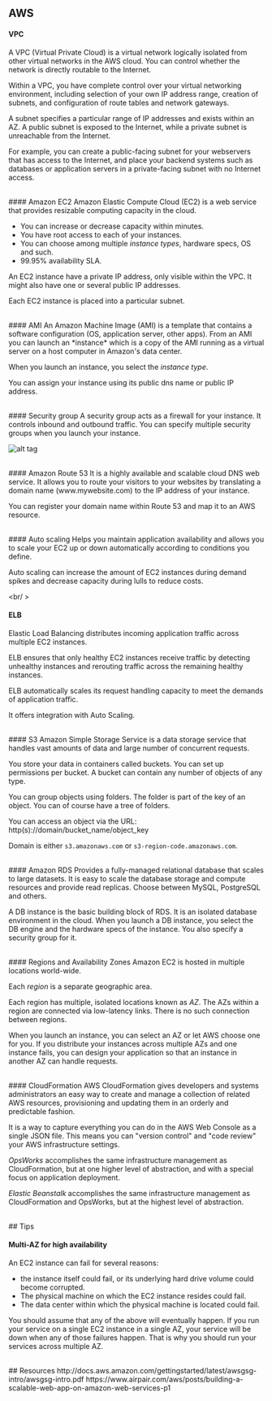 ## AWS

#### VPC
A VPC (Virtual Private Cloud) is a virtual network logically isolated from other
virtual networks in the AWS cloud. You can control whether the network is
directly routable to the Internet.

Within a VPC, you have complete control over your virtual networking
environment, including selection of your own IP address range, creation of
subnets, and configuration of route tables and network gateways.

A subnet specifies a particular range of IP addresses and exists within an AZ.
A public subnet is exposed to the Internet, while a private subnet is
unreachable from the Internet.

For example, you can create a public-facing subnet for your webservers that has
access to the Internet, and place your backend systems such as databases or
application servers in a private-facing subnet with no Internet access.



<br />
#### Amazon EC2
Amazon Elastic Compute Cloud (EC2) is a web service that provides resizable
computing capacity in the cloud.

* You can increase or decrease capacity within minutes.
* You have root access to each of your instances.
* You can choose among multiple *instance types*, hardware specs, OS and such.
* 99.95% availability SLA.

An EC2 instance have a private IP address, only visible within the VPC. It might
also have one or several public IP addresses.

Each EC2 instance is placed into a particular subnet.

<br />
#### AMI
An Amazon Machine Image (AMI) is a template that contains a software
configuration (OS, application server, other apps). From an AMI you can
launch an *instance* which is a copy of the AMI running as a virtual server
on a host computer in Amazon's data center.

When you launch an instance, you select the *instance type*.

You can assign your instance using its public dns name or public IP address.

<br />
#### Security group
A security group acts as a firewall for your instance. It controls inbound
and outbound traffic. You can specify multiple security groups when you
launch your instance.

![alt tag](http://docs.aws.amazon.com/gettingstarted/latest/awsgsg-intro/images/security_group.png)

<br />
#### Amazon Route 53
It is a highly available and scalable cloud DNS web service.
It allows you to route your visitors to your websites by translating a domain
name (www.mywebsite.com) to the IP address of your instance.

You can register your domain name within Route 53 and map it to an AWS
resource.

<br />
#### Auto scaling
Helps you maintain application availability and allows you to scale your EC2
up or down automatically according to conditions you define.

Auto scaling can increase the amount of EC2 instances during demand spikes
and decrease capacity during lulls to reduce costs.

<br/ >
#### ELB
Elastic Load Balancing distributes incoming application traffic across multiple
EC2 instances.

ELB ensures that only healthy EC2 instances receive traffic by detecting
unhealthy instances and rerouting traffic across the remaining healthy
instances.

ELB automatically scales its request handling capacity to meet the demands
of application traffic.

It offers integration with Auto Scaling.

<br />
#### S3
Amazon Simple Storage Service is a data storage service that handles vast
amounts of data and large number of concurrent requests.

You store your data in containers called buckets. You can set up permissions
per bucket. A bucket can contain any number of objects of any type.

You can group objects using folders. The folder is part of the key of an object.
You can of course have a tree of folders.

You can access an object via the URL:
http(s)://domain/bucket_name/object_key

Domain is either `s3.amazonaws.com` or `s3-region-code.amazonaws.com`.

<br />
#### Amazon RDS
Provides a fully-managed relational database that scales to large
datasets. It is easy to scale the database storage and compute resources
and provide read replicas. Choose between MySQL, PostgreSQL and others.

A DB instance is the basic building block of RDS. It is an isolated database
environment in the cloud. When you launch a DB instance, you select the DB
engine and the hardware specs of the instance. You also specify a security
group for it.

<br />
#### Regions and Availability Zones
Amazon EC2 is hosted in multiple locations world-wide.

Each _region_ is a separate geographic area.

Each region has multiple, isolated locations known as _AZ_. The AZs within a
region are connected via low-latency links. There is no such connection between
regions.

When you launch an instance, you can select an AZ or let AWS
choose one for you. If you distribute your instances across multiple
AZs and one instance fails, you can design your application so that an instance
in another AZ can handle requests.

<br />
#### CloudFormation
AWS CloudFormation gives developers and systems administrators an easy way
to create and manage a collection of related AWS resources, provisioning and
updating them in an orderly and predictable fashion.

It is a way to capture everything you can do in the AWS Web Console as a single
JSON file. This means you can "version control" and "code review" your AWS
infrastructure settings.

*OpsWorks* accomplishes the same infrastructure management as CloudFormation,
but at one higher level of abstraction, and with a special focus on application
deployment.

*Elastic Beanstalk* accomplishes the same infrastructure management as
CloudFormation and OpsWorks, but at the highest level of abstraction.

<br />
## Tips

#### Multi-AZ for high availability
An EC2 instance can fail for several reasons:
* the instance itself could fail, or its underlying hard drive volume could
become corrupted.
* The physical machine on which the EC2 instance resides could fail.
* The data center within which the physical machine is located could fail.

You should assume that any of the above will eventually happen. If you run
your service on a single EC2 instance in a single AZ, your service will be
down when any of those failures happen. That is why you should run your services
across multiple AZ.

<br />
## Resources
http://docs.aws.amazon.com/gettingstarted/latest/awsgsg-intro/awsgsg-intro.pdf
https://www.airpair.com/aws/posts/building-a-scalable-web-app-on-amazon-web-services-p1
